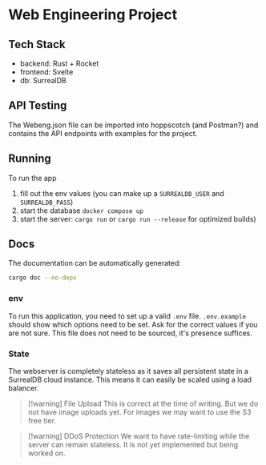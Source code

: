 # Web Engineering Project

## Tech Stack
- backend: Rust + Rocket
- frontend: Svelte
- db: SurrealDB

## API Testing
The Webeng.json file can be imported into hoppscotch (and Postman?)
and contains the API endpoints with examples for the project.

## Running
To run the app
1. fill out the env values (you can make up a `SURREALDB_USER` and `SURREALDB_PASS`)
2. start the database `docker compose up`
3. start the server: `cargo run` or `cargo run --release` for optimized builds)

## Docs
The documentation can be automatically generated:
```sh
cargo doc --no-deps
```

### env
To run this application, you need to set up a valid `.env` file.
`.env.example` should show which options need to be set. Ask for the correct
values if you are not sure.
This file does not need to be sourced, it's presence suffices.

### State

The webserver is completely stateless as it saves all persistent state in
a SurrealDB cloud instance. This means it can easily be scaled using a load
balancer.

> [!warning] File Upload
> This is correct at the time of writing. But we do not have image uploads yet.
> For images we may want to use the S3 free tier.

> [!warning] DDoS Protection
> We want to have rate-limiting while the server can remain stateless.
> It is not yet implemented but being worked on.
